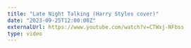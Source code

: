 ```yaml
---
title: "Late Night Talking (Harry Styles cover)"
date: "2023-09-25T12:00:08Z"
externalUrl: https://www.youtube.com/watch?v=CTWxj-NFbss
type: video
---
```

